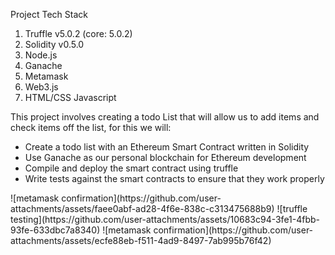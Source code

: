 Project Tech Stack
<ol>
  <li>Truffle v5.0.2 (core: 5.0.2)</li>
  <li>Solidity v0.5.0 </li>
  <li>Node.js</li>
  <li>Ganache</li>
  <li>Metamask</li>
  <li>Web3.js</li>
  <li>HTML/CSS Javascript</li>
</ol>

This project involves creating a todo List that will allow us to add items and check items off the list, for this we will:
<ul>
  <li>Create a todo list with an Ethereum Smart Contract written in Solidity</li>
  <li>Use Ganache as our personal blockchain for Ethereum development</li>
  <li>Compile and deploy the smart contract using truffle</li>
  <li>Write tests against the smart contracts to ensure that they work properly</li>
</ul>
![metamask confirmation](https://github.com/user-attachments/assets/faee0abf-ad28-4f6e-838c-c313475688b9)
![truffle testing](https://github.com/user-attachments/assets/10683c94-3fe1-4fbb-93fe-633dbc7a8340)
![metamask confirmation](https://github.com/user-attachments/assets/ecfe88eb-f511-4ad9-8497-7ab995b76f42)

